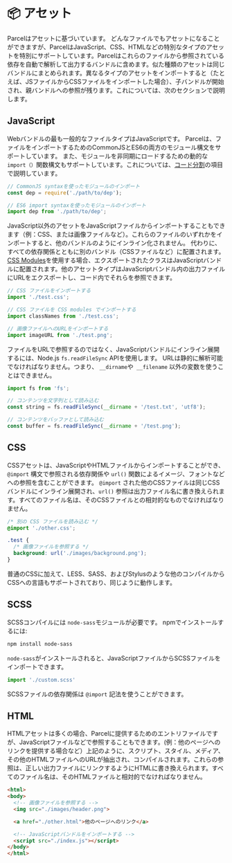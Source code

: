 # 📦 アセット

Parcelはアセットに基づいています。 どんなファイルでもアセットになることができますが、ParcelはJavaScript、CSS、HTMLなどの特別なタイプのアセットを特別にサポートしています。Parcelはこれらのファイルから参照されている依存を自動で解析して出力するバンドルに含めます。似た種類のアセットは同じバンドルにまとめられます。異なるタイプのアセットをインポートすると（たとえば、JSファイルからCSSファイルをインポートした場合）、子バンドルが開始され、親バンドルへの参照が残ります。これについては、次のセクションで説明します。

## JavaScript

Webバンドルの最も一般的なファイルタイプはJavaScriptです。 Parcelは、ファイルをインポートするためのCommonJSとES6の両方のモジュール構文をサポートしています。
また、モジュールを非同期にロードするための動的な `import（）`関数構文もサポートしています。これについては、[コード分割](code_splitting.html)の項目で説明しています。

```javascript
// CommonJS syntaxを使ったモジュールのインポート
const dep = require('./path/to/dep');

// ES6 import syntaxを使ったモジュールのインポート
import dep from './path/to/dep';
```

JavaScript以外のアセットをJavaScriptファイルからインポートすることもできます（例：CSS、または画像ファイルなど）。これらのファイルのいずれかをインポートすると、他のバンドルのようにインライン化されません。
代わりに、すべての依存関係とともに別のバンドル（CSSファイルなど）に配置されます。[CSS Modules](https://github.com/css-modules/css-modules)を使用する場合、エクスポートされたクラスはJavaScriptバンドルに配置されます。他のアセットタイプはJavaScriptバンドル内の出力ファイルにURLをエクスポートし、コード内でそれらを参照できます。

```javascript
// CSS ファイルをインポートする
import './test.css';

// CSS ファイルを CSS modules でインポートする
import classNames from './test.css';

// 画像ファイルへのURLをインポートする
import imageURL from './test.png';
```

ファイルをURLで参照するのではなく、JavaScriptバンドルにインライン展開するには、Node.js `fs.readFileSync` APIを使用します。 URLは静的に解析可能でなければなりません。つまり、 `__dirname`や` __filename` 以外の変数を使うことはできません。

```javascript
import fs from 'fs';

// コンテンツを文字列として読み込む
const string = fs.readFileSync(__dirname + '/test.txt', 'utf8');

// コンテンツをバッファとして読み込む
const buffer = fs.readFileSync(__dirname + '/test.png');
```

## CSS

CSSアセットは、JavaScriptやHTMLファイルからインポートすることができ、 `@import` 構文で参照される依存関係や `url()` 関数によるイメージ、フォントなどへの参照を含むことができます。 `@import` された他のCSSファイルは同じCSSバンドルにインライン展開され、`url()` 参照は出力ファイル名に書き換えられます。すべてのファイル名は、そのCSSファイルとの相対的なものでなければなりません。

```css
/* 別の CSS ファイルを読み込む */
@import './other.css';

.test {
  /* 画像ファイルを参照する */
  background: url('./images/background.png');
}
```

普通のCSSに加えて、LESS、SASS、およびStylusのような他のコンパイルからCSSへの言語もサポートされており、同じように動作します。

## SCSS
SCSSコンパイルには `node-sass`モジュールが必要です。 npmでインストールするには:
```bash
npm install node-sass
```
`node-sass`がインストールされると、JavaScriptファイルからSCSSファイルをインポートできます。
```javascript
import './custom.scss'
```
SCSSファイルの依存関係は `@import` 記法を使うことができます。

## HTML
HTMLアセットは多くの場合、Parcelに提供するためのエントリファイルですが、JavaScriptファイルなどで参照することもできます。(例：他のページへのリンクを提供する場合など）上記のように、スクリプト、スタイル、メディア、その他のHTMLファイルへのURLが抽出され、コンパイルされます。これらの参照は、正しい出力ファイルにリンクするようにHTMLに書き換えられます。すべてのファイル名は、そのHTMLファイルと相対的でなければなりません。

```html
<html>
<body>
  <!-- 画像ファイルを参照する -->
  <img src="./images/header.png">

  <a href="./other.html">他のページへのリンク</a>

  <!-- JavaScriptバンドルをインポートする -->
  <script src="./index.js"></script>
</body>
</html>
```

